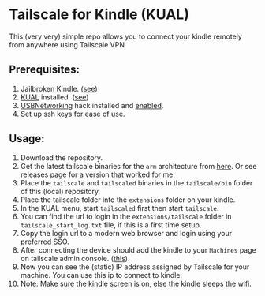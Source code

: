 # Tailscale for Kindle (KUAL)
This (very very) simple repo allows you to connect your kindle remotely from anywhere using Tailscale VPN.


## Prerequisites:

1. Jailbroken Kindle. ([see](https://kindlemodding.gitbook.io/kindlemodding))
2. [KUAL](https://wiki.mobileread.com/wiki/KUAL) installed. ([see](https://kindlemodding.gitbook.io/kindlemodding/post-jailbreak/installing-kual-mrpi))
3. [USBNetworking](https://wiki.mobileread.com/wiki/Kindle_Hacks_Information#USB_networking_UN) hack installed and [enabled](https://wiki.mobileread.com/wiki/USBNetwork). 
4. Set up ssh keys for ease of use.


## Usage:

1. Download the repository.
2. Get the latest tailscale binaries for the `arm` architecture from [here](https://pkgs.tailscale.com/stable/#static). Or see releases page for a version that worked for me.
3. Place the `tailscale` and `tailscaled` binaries in the `tailscale/bin` folder of this (local) repository.
4. Place the tailscale folder into the `extensions` folder on your kindle.
5. In the KUAL menu, start `tailscaled` first then start `tailscale`.
6. You can find the url to login in the `extensions/tailscale` folder in `tailscale_start_log.txt` file, if this is a first time setup.
7. Copy the login url to a modern web browser and login using your preferred SSO.
8. After connecting the device should add the kindle to your `Machines` page on tailscale admin console. ([this](https://login.tailscale.com/admin/machines)).
9. Now you can see the (static) IP address assigned by Tailscale for your machine. You can use this ip to connect to kindle.
10. Note: Make sure the kindle screen is on, else the kindle sleeps the wifi. 
